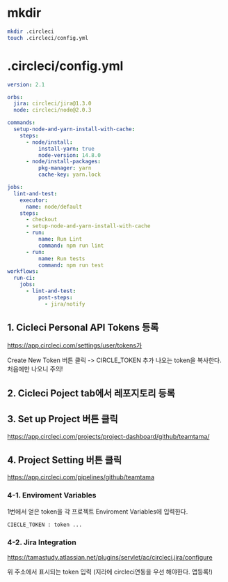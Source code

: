 # mkdir
```bash
mkdir .circleci
touch .circleci/config.yml
```
# .circleci/config.yml
```yml
version: 2.1

orbs:
  jira: circleci/jira@1.3.0
  node: circleci/node@2.0.3

commands:
  setup-node-and-yarn-install-with-cache:
    steps:
      - node/install:
          install-yarn: true
          node-version: 14.8.0
      - node/install-packages:
          pkg-manager: yarn
          cache-key: yarn.lock

jobs:
  lint-and-test:
    executor:
      name: node/default
    steps:
      - checkout
      - setup-node-and-yarn-install-with-cache
      - run:
          name: Run Lint
          command: npm run lint
      - run:
          name: Run tests
          command: npm run test
workflows:
  run-ci:
    jobs:
      - lint-and-test:
          post-steps:
            - jira/notify
```
## 1. Cicleci Personal API Tokens 등록
https://app.circleci.com/settings/user/tokens가

Create New Token 버튼 클릭 -> CIRCLE_TOKEN 추가
나오는 token을 복사한다. 처음에만 나오니 주의!

## 2. Cicleci Poject tab에서 레포지토리 등록
## 3. Set up Project 버튼 클릭

https://app.circleci.com/projects/project-dashboard/github/teamtama/

## 4. Project Setting 버튼 클릭

https://app.circleci.com/pipelines/github/teamtama

### 4-1. Enviroment Variables
1번에서 얻은 token을 각 프로젝트 Enviroment Variables에 입력한다.
```
CIECLE_TOKEN : token ...
```

### 4-2. Jira Integration
https://tamastudy.atlassian.net/plugins/servlet/ac/circleci.jira/configure

위 주소에서 표시되는 token 입력 (지라에 circleci연동을 우선 해야한다. 앱등록!)
